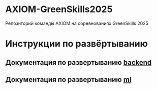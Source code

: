 # AXIOM-GreenSkills2025
Репозиторий команды AXIOM на соревнованиях GreenSkills 2025

# Инструкции по развёртыванию

## Документация по развертыванию [backend](./backend/README.md)

## Документация по развертыванию [ml](./ML/service/README.md)

